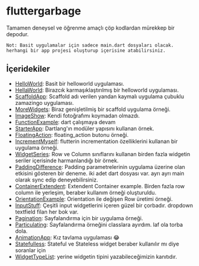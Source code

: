 # fluttergarbage
Tamamen deneysel ve öğrenme amaçlı çöp kodlardan mürekkep bir depodur.

```
Not: Basit uygulamalar için sadece main.dart dosyaları olacak. herhangi bir app projesi oluşturup içerisine atabilirsiniz.
```

İçeridekiler
------------

* [HelloWorld](https://github.com/Zaryob/FlutterGarbage/tree/master/hello_world): Basit bir helloworld uygulaması.
* [HellaWorld](https://github.com/Zaryob/FlutterGarbage/tree/master/hella_world): Birazcık karmaşıklaştırılmış bir helloworld uygulaması.
* [ScaffoldApp](https://github.com/Zaryob/FlutterGarbage/tree/master/scaffold_app): Scaffold adı verilen yandan kaymalı uygulama çubuklu zamazingo uygulaması.
* [MoreWidgets](https://github.com/Zaryob/FlutterGarbage/tree/master/more_widgets): Biraz genişletilmiş bir scaffold uygulama örneği.
* [ImageShow](https://github.com/Zaryob/FlutterGarbage/tree/master/image_show): Kendi fotoğrafımı koymadan olmazdı.
* [FunctionExample](https://github.com/Zaryob/FlutterGarbage/tree/master/function_example): dart çalışmaya devam
* [StarterApp](https://github.com/Zaryob/FlutterGarbage/tree/master/starter_app): Dartlang'ın modüler yapısını kullanan örnek.
* [FloatingAction](https://github.com/Zaryob/FlutterGarbage/tree/master/floating_action): floating_action butonu örneği.
* [IncrementMyself](https://github.com/Zaryob/FlutterGarbage/tree/master/increment_myself): flutterin incrementation özelliklerini kullanan bir uygulama örneği.
* [WidgetSeries](https://github.com/Zaryob/FlutterGarbage/tree/master/widget_series): Row ve Column sınıflarını kullanan birden fazla widgetin seriler içerisinde harmanlandığı bir örnek.
* [PaddingDifference](https://github.com/Zaryob/FlutterGarbage/tree/master/padding_difference): Padding parametrelerinin uygulama üzerine olan etkisini gösteren bir deneme. iki adet dart dosyası var. ayrı ayrı main olarak sync edip deneyebilirsiniz.
* [ContainerExtendent](https://github.com/Zaryob/FlutterGarbage/tree/master/container_extendent): Extendent Container example. Birden fazla row column ile yerleşim, beraber kullanım örneği oluşturuldu.
* [OrientationExample](https://github.com/Zaryob/FlutterGarbage/tree/master/orientation_example): Orientation ile değişen Row üretimi örneği.
* [InputStuff](https://github.com/Zaryob/FlutterGarbage/tree/master/input_stuff): Çeşitli input widgetlerini içeren güzel bir çorbadır. dropdown textfield filan her bok var.
* [Pagination](https://github.com/Zaryob/FlutterGarbage/tree/master/pagination): Sayfalandırma için bir uygulama örneği.
* [Particulating](https://github.com/Zaryob/FlutterGarbage/tree/master/particulating): Sayfalandırma örneğini classlara ayırdım. laf ola torba dola.
* [AnimationApp](https://github.com/Zaryob/FlutterGarbage/tree/master/animation_app): Kız tavlama uygulaması :joy:
* [Statefulless](https://github.com/Zaryob/FlutterGarbage/tree/master/statefulless): Stateful ve Stateless widget beraber kullanılır mı diye soranlar için
* [WidgetTypeList](https://github.com/Zaryob/FlutterGarbage/tree/master/widgettypelist): <Widget> yerine widgetin tipini yazabileceğimizin kanıtıdır.
